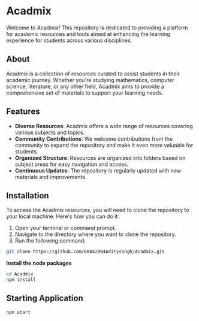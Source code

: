 # Acadmix

Welcome to Acadmix! This repository is dedicated to providing a platform for academic resources and tools aimed at enhancing the learning experience for students across various disciplines.

## About

Acadmix is a collection of resources curated to assist students in their academic journey. Whether you're studying mathematics, computer science, literature, or any other field, Acadmix aims to provide a comprehensive set of materials to support your learning needs.

## Features

- **Diverse Resources**: Acadmix offers a wide range of resources covering various subjects and topics.
- **Community Contributions**: We welcome contributions from the community to expand the repository and make it even more valuable for students.
- **Organized Structure**: Resources are organized into folders based on subject areas for easy navigation and access.
- **Continuous Updates**: The repository is regularly updated with new materials and improvements.

## Installation

To access the Acadmix resources, you will need to clone the repository to your local machine. Here's how you can do it:

1. Open your terminal or command prompt.
2. Navigate to the directory where you want to clone the repository.
3. Run the following command:

```bash
git clone https://github.com/08042004Aditysingh/Acadmix.git
```
**Install the node packages**

```bash
cd Acadmix
npm install
```
## Starting Application

```bash
npm start
```
